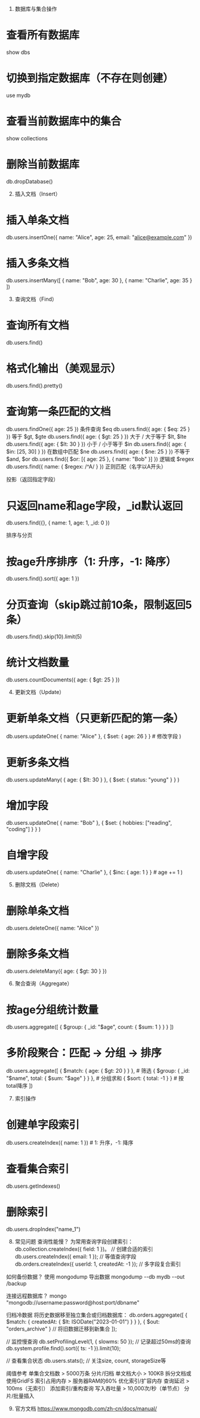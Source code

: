 1. 数据库与集合操作

# 查看所有数据库
show dbs

# 切换到指定数据库（不存在则创建）
use mydb

# 查看当前数据库中的集合
show collections

# 删除当前数据库
db.dropDatabase()

2. 插入文档（Insert）
# 插入单条文档
db.users.insertOne({
  name: "Alice",
  age: 25,
  email: "alice@example.com"
})

# 插入多条文档
db.users.insertMany([
  { name: "Bob", age: 30 },
  { name: "Charlie", age: 35 }
])


3. 查询文档（Find）
# 查询所有文档
db.users.find()

# 格式化输出（美观显示）
db.users.find().pretty()

# 查询第一条匹配的文档
db.users.findOne({ age: 25 })
条件查询
$eq	        db.users.find({ age: { $eq: 25 } })	等于
$gt, $gte	db.users.find({ age: { $gt: 25 } })	大于 / 大于等于
$lt, $lte	db.users.find({ age: { $lt: 30 } })	小于 / 小于等于
$in	        db.users.find({ age: { $in: [25, 30] } })	在数组中匹配
$ne	        db.users.find({ age: { $ne: 25 } })	不等于
$and, $or	db.users.find({ $or: [{ age: 25 }, { name: "Bob" }] })	逻辑或
$regex	    db.users.find({ name: { $regex: /^A/ } })	正则匹配（名字以A开头）

投影（返回指定字段）
# 只返回name和age字段，_id默认返回
db.users.find({}, { name: 1, age: 1, _id: 0 })

排序与分页
# 按age升序排序（1: 升序，-1: 降序）
db.users.find().sort({ age: 1 })

# 分页查询（skip跳过前10条，限制返回5条）
db.users.find().skip(10).limit(5)

# 统计文档数量
db.users.countDocuments({ age: { $gt: 25 } })

4. 更新文档（Update）
# 更新单条文档（只更新匹配的第一条）
db.users.updateOne(
  { name: "Alice" },
  { $set: { age: 26 } }  # 修改字段
)

# 更新多条文档
db.users.updateMany(
  { age: { $lt: 30 } },
  { $set: { status: "young" } }
)

# 增加字段
db.users.updateOne(
  { name: "Bob" },
  { $set: { hobbies: ["reading", "coding"] } }
)

# 自增字段
db.users.updateOne(
  { name: "Charlie" },
  { $inc: { age: 1 } }  # age += 1
)

5. 删除文档（Delete）
# 删除单条文档
db.users.deleteOne({ name: "Alice" })

# 删除多条文档
db.users.deleteMany({ age: { $gt: 30 } })

6. 聚合查询（Aggregate）
# 按age分组统计数量
db.users.aggregate([
  { $group: { _id: "$age", count: { $sum: 1 } } }
])

# 多阶段聚合：匹配 → 分组 → 排序
db.users.aggregate([
  { $match: { age: { $gt: 20 } } },  # 筛选
  { $group: { _id: "$name", total: { $sum: "$age" } } },  # 分组求和
  { $sort: { total: -1 } }  # 按total降序
])

7. 索引操作
# 创建单字段索引
db.users.createIndex({ name: 1 })  # 1: 升序，-1: 降序

# 查看集合索引
db.users.getIndexes()

# 删除索引
db.users.dropIndex("name_1")

8. 常见问题
查询性能慢？
为常用查询字段创建索引：db.collection.createIndex({ field: 1 })。
// 创建合适的索引
db.users.createIndex({ email: 1 });  // 等值查询字段
db.orders.createIndex({ userId: 1, createdAt: -1 });  // 多字段复合索引

如何备份数据？
使用 mongodump 导出数据
mongodump --db mydb --out /backup

连接远程数据库？
mongo "mongodb://username:password@host:port/dbname"

归档冷数据
将历史数据移至独立集合或归档数据库：
db.orders.aggregate([
  { $match: { createdAt: { $lt: ISODate("2023-01-01") } } },
  { $out: "orders_archive" }  // 将旧数据迁移到新集合
]);

// 监控慢查询
db.setProfilingLevel(1, { slowms: 50 });  // 记录超过50ms的查询
db.system.profile.find().sort({ ts: -1 }).limit(10);

// 查看集合状态
db.users.stats();  // 关注size, count, storageSize等

阈值参考
单集合文档数	> 5000万条	分片/归档
单文档大小	> 100KB	拆分文档或使用GridFS
索引占用内存	> 服务器RAM的60%	优化索引/扩容内存
查询延迟	> 100ms（无索引）	添加索引/重构查询
写入吞吐量	> 10,000次/秒（单节点）	分片/批量插入

9. 官方文档
https://www.mongodb.com/zh-cn/docs/manual/